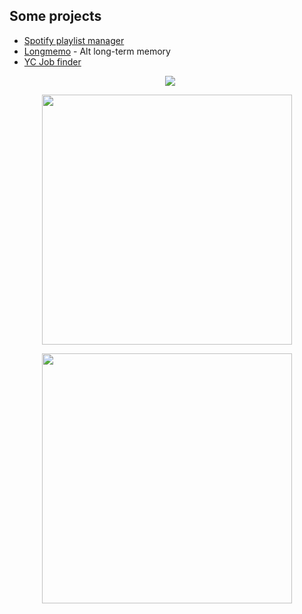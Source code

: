 ## Some projects
- [Spotify playlist manager](spotify.fermellone.dev)
- [Longmemo](longmemo.fermellone.dev) - Alt long-term memory
- [YC Job finder](yc-jobs.fermellone.dev)

<p align="center">
<!--   <a href="https://stackoverflow.com/users/11213030/fernando-mellone">
    <img src="https://github-readme-stats.vercel.app/api?username=fermellone&theme=react&show_icons=true&custom_title=Fernando%27s+GitHub+stats&layout=compact" width="394" />
  </a> -->
<!--  languages by percentage  -->
  <img style="margin-left:10px;" src="https://github-readme-stats.vercel.app/api/top-langs/?username=fermellone&theme=react&line_height=40&hide=css&size_weight=0.5&count_weight=0.5&layout=compact"/>
</p>
<!-- languages by time -->
<!-- <p align="center">
    <img src="https://github-readme-stats.vercel.app/api/wakatime?username=fermellone&theme=react&layout=compact&hide_title=true" style="margin-left: auto; margin-right:auto;">
</p> -->
<p align="center">
  <img width="400px" height="auto" src="https://wakatime.com/badge/user/bb2d9622-afc2-46d1-8419-83bf85310a32.svg">
</p>
<!-- Stack overflow -->
<p align="center">
  <a href="https://stackoverflow.com/users/11213030/fernando-mellone">
    <img src="https://stackoverflow-badge.vercel.app/?userID=11213030" width="400" />
  </a>
</p>
